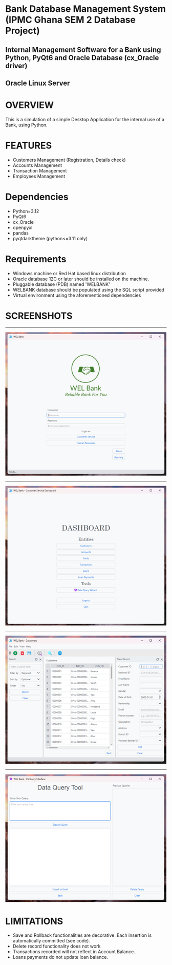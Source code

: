 # Bank Database Management System (IPMC Ghana SEM 2 Database Project)
## Internal Management Software for a Bank using Python, PyQt6 and Oracle Database (cx_Oracle driver)
## Oracle Linux Server


# OVERVIEW

This is a simulation of a simple Desktop Application for the internal use of a Bank, using Python.

#  FEATURES
- Customers Management (Registration, Details check)
- Accounts Management
- Transaction Management
- Employees Management

# Dependencies
- Python=3.12
- PyQt6
- cx_Oracle
- openpyxl
- pandas
- pyqtdarktheme (python<=3.11 only)

# Requirements
- Windows machine or Red Hat based linux distribution
- Oracle database 12C or later should be installed on the machine.
- Pluggable database (PDB) named 'WELBANK'
- WELBANK database should be populated using the SQL script provided
- Virtual environment using the aforementioned dependencies

# SCREENSHOTS
___
![Alt text](01_MainInterface.png)
___
![Alt text](02_Dashboard.png)
___
![Alt text](03_EntityWindow.png)
___
![Alt text](04_DataQueryTool.png)

# LIMITATIONS

- Save and Rollback functionalities are decorative. Each insertion is automatically committed (see code).
- Delete record functionality does not work
- Transactions recorded will not reflect in Account Balance.
- Loans payments do not update loan balance.